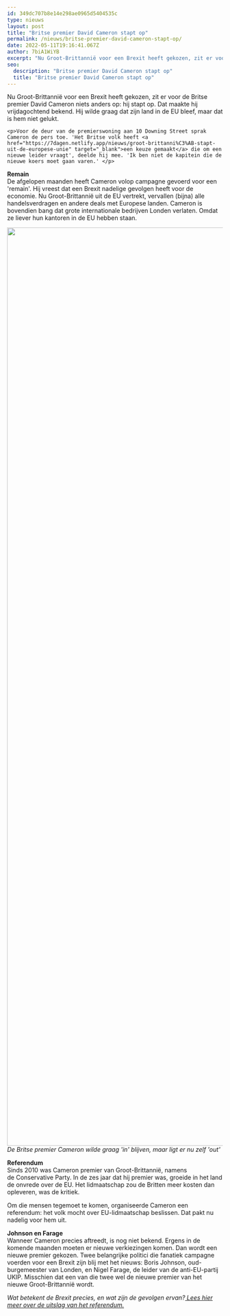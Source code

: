 ```yaml
---
id: 349dc707b8e14e298ae0965d5404535c
type: nieuws
layout: post
title: "Britse premier David Cameron stapt op"
permalink: /nieuws/britse-premier-david-cameron-stapt-op/
date: 2022-05-11T19:16:41.067Z
author: 7biA1WiYB
excerpt: "Nu Groot-Brittannië voor een Brexit heeft gekozen, zit er voor de Britse premier David Cameron niets anders op: hij stapt op. Dat maakte hij vrijdagochtend bekend. Hij wilde graag dat zijn land in de EU bleef, maar dat is hem niet gelukt.  "
seo:
  description: "Britse premier David Cameron stapt op"
  title: "Britse premier David Cameron stapt op"
---
```

Nu Groot-Brittannië voor een Brexit heeft gekozen, zit er voor de Britse premier David Cameron niets anders op: hij stapt op. Dat maakte hij vrijdagochtend bekend. Hij wilde graag dat zijn land in de EU bleef, maar dat is hem niet gelukt.  

    <p>Voor de deur van de premierswoning aan 10 Downing Street sprak Cameron de pers toe. 'Het Britse volk heeft <a href="https://7dagen.netlify.app/nieuws/groot-brittanni%C3%AB-stapt-uit-de-europese-unie" target="_blank">een keuze gemaakt</a> die om een nieuwe leider vraagt', deelde hij mee. 'Ik ben niet de kapitein die de nieuwe koers moet gaan varen.' </p>
<p><strong>Remain</strong><br>De afgelopen maanden heeft Cameron volop campagne gevoerd voor een 'remain'. Hij vreest dat een Brexit nadelige gevolgen heeft voor de economie. Nu Groot-Brittannië uit de EU vertrekt, vervallen (bijna) alle handelsverdragen en andere deals met Europese landen. Cameron is bovendien bang dat grote internationale bedrijven Londen verlaten. Omdat ze liever hun kantoren in de EU hebben staan.</p>
<p><div class="media media-element-container media-default"><div id="file-19840" class="file file-image file-image-jpeg">

        
  
  <div class="content">
    <img title="Beeld: EPA" height="2138" width="3760" class="media-element file-default" src="https://7dagen.netlify.app/sites/default/files/ANP-45931160.jpg" alt="">  </div>

  
</div>
</div><em>De Britse premier Cameron wilde graag 'in' blijven, maar ligt er nu zelf 'out'</em>
<p><strong>Referendum</strong><br>Sinds 2010 was Cameron premier van Groot-Brittannië, namens de Conservative Party. In de zes jaar dat hij premier was, groeide in het land de onvrede over de EU. Het lidmaatschap zou de Britten meer kosten dan opleveren, was de kritiek.</p>
<p>Om die mensen tegemoet te komen, organiseerde Cameron een referendum: het volk mocht over EU-lidmaatschap beslissen. Dat pakt nu nadelig voor hem uit.</p>
<p><strong>Johnson en Farage</strong><br>Wanneer Cameron precies aftreedt, is nog niet bekend. Ergens in de komende maanden moeten er nieuwe verkiezingen komen. Dan wordt een nieuwe premier gekozen. Twee belangrijke politici die fanatiek campagne voerden voor een Brexit zijn blij met het nieuws: Boris Johnson, oud-burgemeester van Londen, en Nigel Farage, de leider van de anti-EU-partij UKIP. Misschien dat een van die twee wel de nieuwe premier van het nieuwe Groot-Brittannië wordt.</p>
<p><em>Wat betekent de Brexit precies, en wat zijn de gevolgen ervan?<a href="https://7dagen.netlify.app/nieuws/groot-brittanni%C3%AB-stapt-uit-de-europese-unie"> Lees hier meer over de uitslag van het referendum.</a></em></p>  
